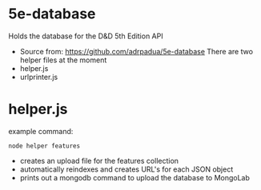 # 5e-database

Holds the database for the D&D 5th Edition API
* Source from: https://github.com/adrpadua/5e-database
There are two helper files at the moment
* helper.js
* urlprinter.js

# helper.js
 
example command:
```
node helper features
```
* creates an upload file for the features collection
* automatically reindexes and creates URL's for each JSON object
* prints out a mongodb command to upload the database to MongoLab
